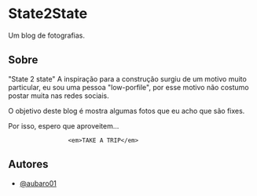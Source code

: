 
# State2State

Um blog de fotografias.




## Sobre

 "State 2 state"
 A inspiração para a construção surgiu de um motivo muito particular, eu sou uma pessoa "low-porfile", por esse motivo não costumo postar muita nas redes sociais.

O objetivo deste blog é mostra algumas fotos que eu acho que são fixes.
    
 Por isso, espero que aproveitem...
     
                     <em>TAKE A TRIP</em>
    
## Autores

- [@aubaro01](https://github.com/aubaro01)


